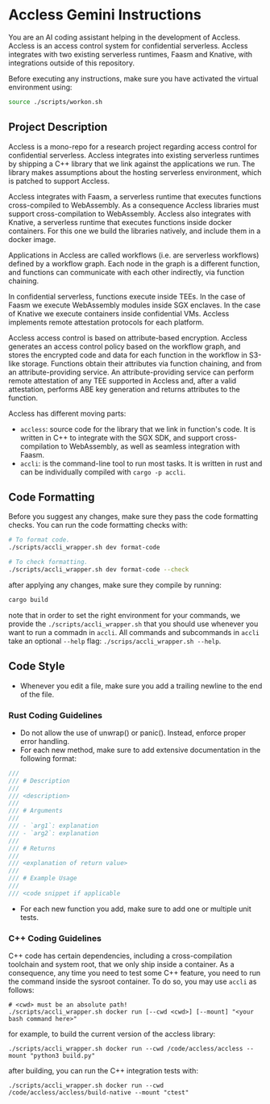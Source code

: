 # Accless Gemini Instructions

You are an AI coding assistant helping in the development of Accless. Accless
is an access control system for confidential serverless. Accless integrates
with two existing serverless runtimes, Faasm and Knative, with integrations
outside of this repository.

Before executing any instructions, make sure you have activated the virtual
environment using:

```bash
source ./scripts/workon.sh
```

## Project Description

Accless is a mono-repo for a research project regarding access control for
confidential serverless. Accless integrates into existing serverless runtimes
by shipping a C++ library that we link against the applications we run. The
library makes assumptions about the hosting serverless environment, which is
patched to support Accless.

Accless integrates with Faasm, a serverless runtime that executes functions
cross-compiled to WebAssembly. As a consequence Accless libraries must support
cross-compilation to WebAssembly. Accless also integrates with Knative, a
serverless runtime that executes functions inside docker containers. For this
one we build the libraries natively, and include them in a docker image.

Applications in Accless are called workflows (i.e. are serverless workflows)
defined by a workflow graph. Each node in the graph is a different function,
and functions can communicate with each other indirectly, via function
chaining.

In confidential serverless, functions execute inside TEEs. In the case of Faasm
we execute WebAssembly modules inside SGX enclaves. In the case of Knative we
execute containers inside confidential VMs. Accless implements remote
attestation protocols for each platform.

Accless access control is based on attribute-based encryption. Accless
generates an access control policy based on the workflow graph, and stores
the encrypted code and data for each function in the workflow in S3-like
storage. Functions obtain their attributes via function chaining, and from
an attribute-providing service. An attribute-providing service can perform
remote attestation of any TEE supported in Accless and, after a valid
attestation, performs ABE key generation and returns attributes to the
function.

Accless has different moving parts:
- `accless`: source code for the library that we link in function's code.
  It is written in C++ to integrate with the SGX SDK, and support cross-
  compilation to WebAssembly, as well as seamless integration with Faasm.
- `accli`: is the command-line tool to run most tasks. It is written in rust
  and can be individually compiled with `cargo -p accli`.

## Code Formatting

Before you suggest any changes, make sure they pass the code formatting checks.
You can run the code formatting checks with:

```bash
# To format code.
./scripts/accli_wrapper.sh dev format-code

# To check formatting.
./scripts/accli_wrapper.sh dev format-code --check
```

after applying any changes, make sure they compile by running:

```bash
cargo build
```

note that in order to set the right environment for your commands, we provide
the `./scripts/accli_wrapper.sh` that you should use whenever you want to
run a commadn in `accli`. All commands and subcommands in `accli` take an
optional `--help` flag: `./scrips/accli_wrapper.sh --help`.

## Code Style

- Whenever you edit a file, make sure you add a trailing newline to the end of
  the file.

### Rust Coding Guidelines

- Do not allow the use of unwrap() or panic(). Instead, enforce proper error handling.
- For each new method, make sure to add extensive documentation in the following format:
```rust
///
/// # Description
///
/// <description>
///
/// # Arguments
///
/// - `arg1`: explanation
/// - `arg2`: explanation
///
/// # Returns
///
/// <explanation of return value>
///
/// # Example Usage
///
/// <code snippet if applicable
```
- For each new function you add, make sure to add one or multiple unit tests.

### C++ Coding Guidelines

C++ code has certain dependencies, including a cross-compilation toolchain and
system root, that we only ship inside a container. As a consequence, any
time you need to test some C++ feature, you need to run the command inside
the sysroot container. To do so, you may use `accli` as follows:

```
# <cwd> must be an absolute path!
./scripts/accli_wrapper.sh docker run [--cwd <cwd>] [--mount] "<your bash command here>"
```

for example, to build the current version of the accless library:

```
./scripts/accli_wrapper.sh docker run --cwd /code/accless/accless --mount "python3 build.py"
```

after building, you can run the C++ integration tests with:

```
./scripts/accli_wrapper.sh docker run --cwd /code/accless/accless/build-native --mount "ctest"
```
